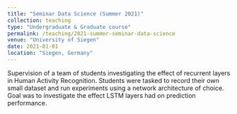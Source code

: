 ```yaml
---
title: "Seminar Data Science (Summer 2021)"
collection: teaching
type: "Undergraduate & Graduate course"
permalink: /teaching/2021-summer-seminar-data-science
venue: "University of Siegen"
date: 2021-01-01
location: "Siegen, Germany"
---
```


Supervision of a team of students investigating the effect of recurrent layers in Human Activity Recognition. Students were tasked to record their own small dataset and run experiments using a network architecture of choice. Goal was to investigate the effect LSTM layers had on prediction performance.